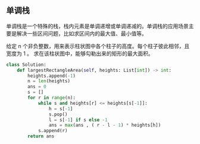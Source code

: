 ## 单调栈

单调栈是一个特殊的栈，栈内元素是单调递增或单调递减的。单调栈的应用场景主要是解决一些区间问题，比如求区间内的最大值、最小值等。



给定 n 个非负整数，用来表示柱状图中各个柱子的高度。每个柱子彼此相邻，且宽度为 1 。
求在该柱状图中，能够勾勒出来的矩形的最大面积。

```py
class Solution:
    def largestRectangleArea(self, heights: List[int]) -> int:
        heights.append(-1)
        n = len(heights)
        ans = 0
        s = []
        for r in range(n):
            while s and heights[r] <= heights[s[-1]]:
                h = s[-1]
                s.pop()
                l = s[-1] if s else -1
                ans = max(ans , ( r - l - 1) * heights[h])
            s.append(r)
        return ans
```
